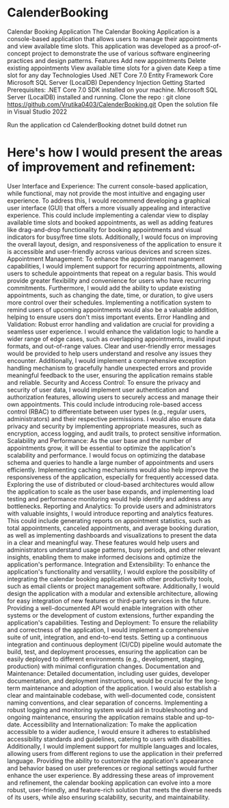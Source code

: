 # CalenderBooking
Calendar Booking Application
The Calendar Booking Application is a console-based application that allows users to manage their appointments and view available time slots. This application was developed as a proof-of-concept project to demonstrate the use of various software engineering practices and design patterns.
Features
Add new appointments
Delete existing appointments
View available time slots for a given date
Keep a time slot for any day
Technologies Used
.NET Core 7.0
Entity Framework Core
Microsoft SQL Server (LocalDB)
Dependency Injection
Getting Started
Prerequisites:
.NET Core 7.0 SDK installed on your machine.
Microsoft SQL Server (LocalDB) installed and running.
Clone the repo :
git clone https://github.com/Vrutika0403/CalenderBooking.git
Open the solution file in Visual Studio 2022

Run the application 
cd CalenderBooking
dotnet build
dotnet run

# Here's how I would present the areas of improvement and refinement:
User Interface and Experience:
The current console-based application, while functional, may not provide the most intuitive and engaging user experience. To address this, I would recommend developing a graphical user interface (GUI) that offers a more visually appealing and interactive experience. This could include implementing a calendar view to display available time slots and booked appointments, as well as adding features like drag-and-drop functionality for booking appointments and visual indicators for busy/free time slots. Additionally, I would focus on improving the overall layout, design, and responsiveness of the application to ensure it is accessible and user-friendly across various devices and screen sizes.
Appointment Management:
To enhance the appointment management capabilities, I would implement support for recurring appointments, allowing users to schedule appointments that repeat on a regular basis. This would provide greater flexibility and convenience for users who have recurring commitments. Furthermore, I would add the ability to update existing appointments, such as changing the date, time, or duration, to give users more control over their schedules. Implementing a notification system to remind users of upcoming appointments would also be a valuable addition, helping to ensure users don't miss important events.
Error Handling and Validation:
Robust error handling and validation are crucial for providing a seamless user experience. I would enhance the validation logic to handle a wider range of edge cases, such as overlapping appointments, invalid input formats, and out-of-range values. Clear and user-friendly error messages would be provided to help users understand and resolve any issues they encounter. Additionally, I would implement a comprehensive exception handling mechanism to gracefully handle unexpected errors and provide meaningful feedback to the user, ensuring the application remains stable and reliable.
Security and Access Control:
To ensure the privacy and security of user data, I would implement user authentication and authorization features, allowing users to securely access and manage their own appointments. This could include introducing role-based access control (RBAC) to differentiate between user types (e.g., regular users, administrators) and their respective permissions. I would also ensure data privacy and security by implementing appropriate measures, such as encryption, access logging, and audit trails, to protect sensitive information.
Scalability and Performance:
As the user base and the number of appointments grow, it will be essential to optimize the application's scalability and performance. I would focus on optimizing the database schema and queries to handle a large number of appointments and users efficiently. Implementing caching mechanisms would also help improve the responsiveness of the application, especially for frequently accessed data. Exploring the use of distributed or cloud-based architectures would allow the application to scale as the user base expands, and implementing load testing and performance monitoring would help identify and address any bottlenecks.
Reporting and Analytics:
To provide users and administrators with valuable insights, I would introduce reporting and analytics features. This could include generating reports on appointment statistics, such as total appointments, canceled appointments, and average booking duration, as well as implementing dashboards and visualizations to present the data in a clear and meaningful way. These features would help users and administrators understand usage patterns, busy periods, and other relevant insights, enabling them to make informed decisions and optimize the application's performance.
Integration and Extensibility:
To enhance the application's functionality and versatility, I would explore the possibility of integrating the calendar booking application with other productivity tools, such as email clients or project management software. Additionally, I would design the application with a modular and extensible architecture, allowing for easy integration of new features or third-party services in the future. Providing a well-documented API would enable integration with other systems or the development of custom extensions, further expanding the application's capabilities.
Testing and Deployment:
To ensure the reliability and correctness of the application, I would implement a comprehensive suite of unit, integration, and end-to-end tests. Setting up a continuous integration and continuous deployment (CI/CD) pipeline would automate the build, test, and deployment processes, ensuring the application can be easily deployed to different environments (e.g., development, staging, production) with minimal configuration changes.
Documentation and Maintenance:
Detailed documentation, including user guides, developer documentation, and deployment instructions, would be crucial for the long-term maintenance and adoption of the application. I would also establish a clear and maintainable codebase, with well-documented code, consistent naming conventions, and clear separation of concerns. Implementing a robust logging and monitoring system would aid in troubleshooting and ongoing maintenance, ensuring the application remains stable and up-to-date.
Accessibility and Internationalization:
To make the application accessible to a wider audience, I would ensure it adheres to established accessibility standards and guidelines, catering to users with disabilities. Additionally, I would implement support for multiple languages and locales, allowing users from different regions to use the application in their preferred language. Providing the ability to customize the application's appearance and behavior based on user preferences or regional settings would further enhance the user experience.
By addressing these areas of improvement and refinement, the calendar booking application can evolve into a more robust, user-friendly, and feature-rich solution that meets the diverse needs of its users, while also ensuring scalability, security, and maintainability.